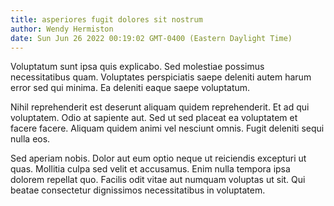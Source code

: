 ```yaml
---
title: asperiores fugit dolores sit nostrum
author: Wendy Hermiston
date: Sun Jun 26 2022 00:19:02 GMT-0400 (Eastern Daylight Time)
---
```

Voluptatum sunt ipsa quis explicabo. Sed molestiae possimus necessitatibus quam. Voluptates perspiciatis saepe deleniti autem harum error sed qui minima. Ea deleniti eaque saepe voluptatum.

 Nihil reprehenderit est deserunt aliquam quidem reprehenderit. Et ad qui voluptatem. Odio at sapiente aut. Sed ut sed placeat ea voluptatem et facere facere. Aliquam quidem animi vel nesciunt omnis. Fugit deleniti sequi nulla eos.

 Sed aperiam nobis. Dolor aut eum optio neque ut reiciendis excepturi ut quas. Mollitia culpa sed velit et accusamus. Enim nulla tempora ipsa dolorem repellat quo. Facilis odit vitae aut numquam voluptas ut sit. Qui beatae consectetur dignissimos necessitatibus in voluptatem.